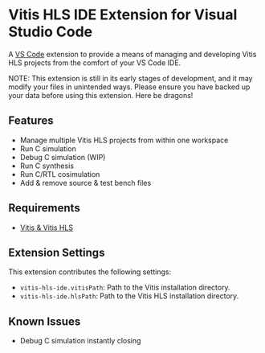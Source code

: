 # Vitis HLS IDE Extension for Visual Studio Code

A [VS Code](https://code.visualstudio.com/) extension to provide a means of managing and developing Vitis HLS projects from the comfort of your VS Code IDE.

NOTE: This extension is still in its early stages of development, and it may modify your files in unintended ways. Please ensure you have backed up your data before using this extension. Here be dragons!

## Features

- Manage multiple Vitis HLS projects from within one workspace
- Run C simulation
- Debug C simulation (WIP)
- Run C synthesis
- Run C/RTL cosimulation
- Add & remove source & test bench files

## Requirements

- [Vitis &amp; Vitis HLS](https://www.xilinx.com/support/download.html)

## Extension Settings

This extension contributes the following settings:

- `vitis-hls-ide.vitisPath`: Path to the Vitis installation directory.
- `vitis-hls-ide.hlsPath`: Path to the Vitis HLS installation directory.

## Known Issues

- Debug C simulation instantly closing
